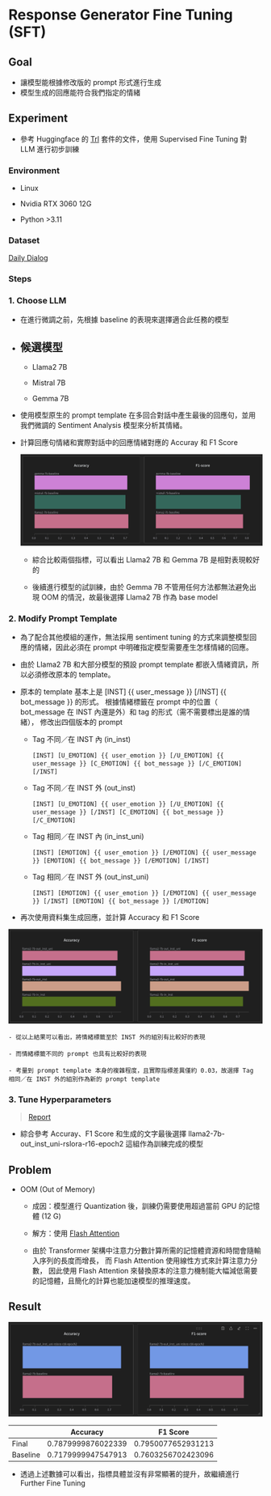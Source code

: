 # Response Generator Fine Tuning (SFT)

## Goal

- 讓模型能根據修改版的 prompt 形式進行生成
- 模型生成的回應能符合我們指定的情緒

## Experiment

- 參考 Huggingface 的 [Trl](https://huggingface.co/docs/trl/index) 套件的文件，使用 Supervised Fine Tuning 對 LLM 進行初步訓練

### Environment

- Linux

- Nvidia RTX 3060 12G

- Python >3.11

### Dataset

[Daily Dialog](https://huggingface.co/datasets/li2017dailydialog/daily_dialog)

### Steps

### 1. Choose LLM

- 在進行微調之前，先根據 baseline 的表現來選擇適合此任務的模型

- ## **候選模型**

  - Llama2 7B

  - Mistral 7B

  - Gemma 7B

- 使用模型原生的 prompt template 在多回合對話中產生最後的回應句，並用我們微調的 Sentiment Analysis 模型來分析其情緒。

- 計算回應句情緒和實際對話中的回應情緒對應的 Accuray 和 F1 Score

  ![Baseline Result](images/baseline-result.png)

  - 綜合比較兩個指標，可以看出 Llama2 7B 和 Gemma 7B 是相對表現較好的

  - 後續進行模型的試訓練，由於 Gemma 7B 不管用任何方法都無法避免出現 OOM 的情況，故最後選擇 Llama2 7B 作為 base model

### 2. Modify Prompt Template

- 為了配合其他模組的運作，無法採用 sentiment tuning 的方式來調整模型回應的情緒，因此必須在 prompt 中明確指定模型需要產生怎樣情緒的回應。

- 由於 Llama2 7B 和大部分模型的預設 prompt template 都嵌入情緒資訊，所以必須修改原本的 template。

- 原本的 template 基本上是 [INST] {{ user_message }} [/INST] {{ bot_message }} 的形式。
  根據情緒標籤在 prompt 中的位置（ bot_message 在 INST 內還是外）和 tag 的形式（需不需要標出是誰的情緒），
  修改出四個版本的 prompt

  - Tag 不同／在 INST 內 (in_inst)

    ```shell
    [INST] [U_EMOTION] {{ user_emotion }} [/U_EMOTION] {{ user_message }} [C_EMOTION] {{ bot_message }} [/C_EMOTION] [/INST]
    ```

  - Tag 不同／在 INST 外 (out_inst)

    ```shell
    [INST] [U_EMOTION] {{ user_emotion }} [/U_EMOTION] {{ user_message }} [/INST] [C_EMOTION] {{ bot_message }} [/C_EMOTION]
    ```

  - Tag 相同／在 INST 內 (in_inst_uni)

    ```shell
    [INST] [EMOTION] {{ user_emotion }} [/EMOTION] {{ user_message }} [EMOTION] {{ bot_message }} [/EMOTION] [/INST]
    ```

  - Tag 相同／在 INST 外 (out_inst_uni)

    ```shell
    [INST] [EMOTION] {{ user_emotion }} [/EMOTION] {{ user_message }} [/INST] [EMOTION] {{ bot_message }} [/EMOTION]
    ```

- 再次使用資料集生成回應，並計算 Accuracy 和 F1 Score

![Prompt template comparison](images/prompt-comparison.png)

    - 從以上結果可以看出，將情緒標籤至於 INST 外的組別有比較好的表現

    - 而情緒標籤不同的 prompt 也具有比較好的表現

    - 考量到 prompt template 本身的複雜程度，且實際指標差異僅約 0.03，故選擇 Tag 相同／在 INST 外的組別作為新的 prompt template

### 3. Tune Hyperparameters

> [Report](https://api.wandb.ai/links/hermeschen1116/7erns8gu)

- 綜合參考 Accuray、F1 Score 和生成的文字最後選擇 llama2-7b-out_inst_uni-rslora-r16-epoch2 這組作為訓練完成的模型

## Problem

- OOM (Out of Memory)

  - 成因：模型進行 Quantization 後，訓練仍需要使用超過當前 GPU 的記憶體 (12 G)

  - 解方：使用 [Flash Attention](https://github.com/Dao-AILab/flash-attention)

  - 由於 Transformer 架構中注意力分數計算所需的記憶體資源和時間會隨輸入序列的長度而增長，
    而 Flash Attention 使用線性方式來計算注意力分數，
    因此使用 Flash Attention 來替換原本的注意力機制能大幅減低需要的記憶體，且簡化的計算也能加速模型的推理速度。

## Result

![Baseline and SFT Comparison](images/baseline-sft-comparison.png)

|          | Accuracy           | F1 Score           |
| -------- | ------------------ | ------------------ |
| Final    | 0.7879999876022339 | 0.7950077652931213 |
| Baseline | 0.7179999947547913 | 0.7603256702423096 |

- 透過上述數據可以看出，指標具體並沒有非常顯著的提升，故繼續進行 Further Fine Tuning
